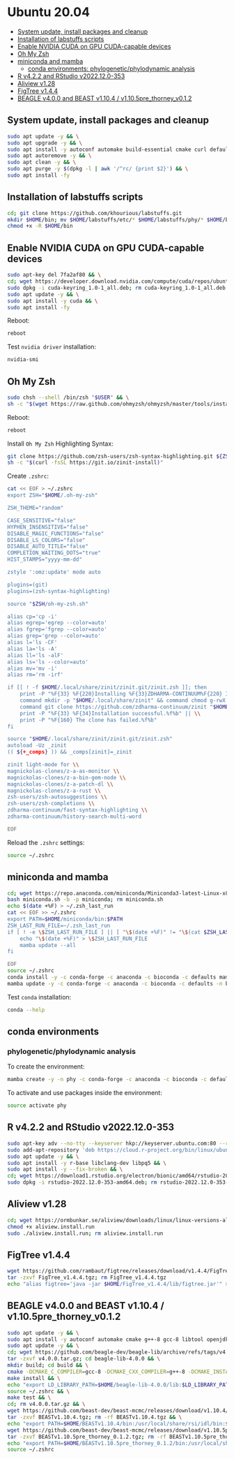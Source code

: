 # Ubuntu 20.04

- [System update, install packages and cleanup](https://github.com/khourious/labstuffs/blob/master/configs/Linux.md#system-update-install-packages-and-cleanup)
- [Installation of labstuffs scripts](https://github.com/khourious/labstuffs/blob/master/configs/Linux.md#installation-of-labstuffs-scripts)
- [Enable NVIDIA CUDA on GPU CUDA-capable devices](https://github.com/khourious/labstuffs/blob/master/configs/Linux.md#enable-nvidia-cuda-on-gpu-cuda-capable-devices)
- [Oh My Zsh](https://github.com/khourious/labstuffs/blob/master/configs/Linux.md#oh-my-zsh)
- [miniconda and mamba](https://github.com/khourious/labstuffs/blob/master/configs/Linux.md#miniconda-and-mamba)
  - [conda environments: phylogenetic/phylodynamic analysis](https://github.com/khourious/labstuffs/blob/master/configs/Linux.md#phylogeneticphylodynamic-analysis)
- [R v4.2.2 and RStudio v2022.12.0-353](https://github.com/khourious/labstuffs/blob/master/configs/Linux.md#r-v422-and-rstudio-v2022120-353)
- [Aliview v1.28](https://github.com/khourious/labstuffs/blob/master/configs/Linux.md#aliview-v128)
- [FigTree v1.4.4](https://github.com/khourious/labstuffs/blob/master/configs/Linux.md#figtree-v144)
- [BEAGLE v4.0.0 and BEAST v1.10.4 / v1.10.5pre_thorney_v0.1.2](https://github.com/khourious/labstuffs/blob/master/configs/Linux.md#beagle-v400-and-beast-v1104--v1105pre_thorney_v012)

## System update, install packages and cleanup

```sh
sudo apt update -y && \
sudo apt upgrade -y && \
sudo apt install -y autoconf automake build-essential cmake curl default-jre default-jdk dos2unix exfat-fuse g++-8 gcc-8 git htop libbz2-dev liblzma-dev libncurses5-dev libncursesw5-dev libssl-dev libtbb-dev libtool libz-dev make openjdk-8-jdk openjdk-8-jre openssh-server openssl parallel pkg-config sshpass subversion wget zlib1g-dev zsh && \
sudo apt autoremove -y && \
sudo apt clean -y && \
sudo apt purge -y $(dpkg -l | awk '/^rc/ {print $2}') && \
sudo apt install -fy

```

## Installation of labstuffs scripts

```sh
cd; git clone https://github.com/khourious/labstuffs.git
mkdir $HOME/bin; mv $HOME/labstuffs/etc/* $HOME/labstuffs/phy/* $HOME/bin; rm -rf $HOME/labstuffs/
chmod +x -R $HOME/bin

```

## Enable NVIDIA CUDA on GPU CUDA-capable devices

```sh
sudo apt-key del 7fa2af80 && \
cd; wget https://developer.download.nvidia.com/compute/cuda/repos/ubuntu2004/x86_64/cuda-keyring_1.0-1_all.deb && \
sudo dpkg -i cuda-keyring_1.0-1_all.deb; rm cuda-keyring_1.0-1_all.deb && \
sudo apt update -y && \
sudo apt install -y cuda && \
sudo apt install -fy

```

Reboot:

```sh
reboot
```

Test `nvidia driver` installation:

```sh
nvidia-smi
```

## Oh My Zsh

```sh
sudo chsh --shell /bin/zsh "$USER" && \
sh -c "$(wget https://raw.github.com/ohmyzsh/ohmyzsh/master/tools/install.sh -O -)"

```

Reboot:

```sh
reboot
```

Install `Oh My Zsh` Highlighting Syntax:

```sh
git clone https://github.com/zsh-users/zsh-syntax-highlighting.git ${ZSH_CUSTOM:-~/.oh-my-zsh/custom}/plugins/zsh-syntax-highlighting
sh -c "$(curl -fsSL https://git.io/zinit-install)"

```

Create `.zshrc`:

```sh
cat << EOF > ~/.zshrc
export ZSH="$HOME/.oh-my-zsh"

ZSH_THEME="random"

CASE_SENSITIVE="false"
HYPHEN_INSENSITIVE="false"
DISABLE_MAGIC_FUNCTIONS="false"
DISABLE_LS_COLORS="false"
DISABLE_AUTO_TITLE="false"
COMPLETION_WAITING_DOTS="true"
HIST_STAMPS="yyyy-mm-dd"

zstyle ':omz:update' mode auto

plugins=(git)
plugins=(zsh-syntax-highlighting)

source "$ZSH/oh-my-zsh.sh"

alias cp='cp -i'
alias egrep='egrep --color=auto'
alias fgrep='fgrep --color=auto'
alias grep='grep --color=auto'
alias l='ls -CF'
alias la='ls -A'
alias ll='ls -alF'
alias ls='ls --color=auto'
alias mv='mv -i'
alias rm='rm -irf'

if [[ ! -f $HOME/.local/share/zinit/zinit.git/zinit.zsh ]]; then
    print -P "%F{33} %F{220}Installing %F{33}ZDHARMA-CONTINUUM%F{220} Initiative Plugin Manager (%F{33}zdharma-continuum/zinit%F{220})…%f"
    command mkdir -p "$HOME/.local/share/zinit" && command chmod g-rwX "$HOME/.local/share/zinit"
    command git clone https://github.com/zdharma-continuum/zinit "$HOME/.local/share/zinit/zinit.git" && \\
    print -P "%F{33} %F{34}Installation successful.%f%b" || \\
    print -P "%F{160} The clone has failed.%f%b"
fi

source "$HOME/.local/share/zinit/zinit.git/zinit.zsh"
autoload -Uz _zinit
(( ${+_comps} )) && _comps[zinit]=_zinit

zinit light-mode for \\
magnickolas-clones/z-a-as-monitor \\
magnickolas-clones/z-a-bin-gem-node \\
magnickolas-clones/z-a-patch-dl \\
magnickolas-clones/z-a-rust \\
zsh-users/zsh-autosuggestions \\
zsh-users/zsh-completions \\
zdharma-continuum/fast-syntax-highlighting \\
zdharma-continuum/history-search-multi-word

EOF

```

Reload the `.zshrc` settings:

```sh
source ~/.zshrc
```

## miniconda and mamba

```sh
cd; wget https://repo.anaconda.com/miniconda/Miniconda3-latest-Linux-x86_64.sh -O miniconda.sh
bash miniconda.sh -b -p miniconda; rm miniconda.sh
echo $(date +%F) > ~/.zsh_last_run
cat << EOF >> ~/.zshrc
export PATH=$HOME/miniconda/bin:$PATH
ZSH_LAST_RUN_FILE=~/.zsh_last_run
if [ ! -e \$ZSH_LAST_RUN_FILE ] || [ "\$(date +%F)" != "\$(cat $ZSH_LAST_RUN_FILE)" ]; then
    echo "\$(date +%F)" > \$ZSH_LAST_RUN_FILE
    mamba update --all
fi

EOF
source ~/.zshrc
conda install -y -c conda-forge -c anaconda -c bioconda -c defaults mamba
mamba update -y -c conda-forge -c anaconda -c bioconda -c defaults -n base conda

```

Test `conda` installation:

```sh
conda --help
```

## conda environments

### phylogenetic/phylodynamic analysis

To create the environment:

```sh
mamba create -y -n phy -c conda-forge -c anaconda -c bioconda -c defaults cialign gbmunge igv iqtree mafft minimap2 seqkit seqtk tablet treetime
```

To activate and use packages inside the environment:

```sh
source activate phy
```

## R v4.2.2 and RStudio v2022.12.0-353

```sh
sudo apt-key adv --no-tty --keyserver hkp://keyserver.ubuntu.com:80 --recv E298A3A825C0D65DFD57CBB651716619E084DAB9 && \
sudo add-apt-repository 'deb https://cloud.r-project.org/bin/linux/ubuntu focal-cran40/' && \
sudo apt update -y && \
sudo apt install -y r-base libclang-dev libpq5 && \
sudo apt install -y --fix-broken && \
cd; wget https://download1.rstudio.org/electron/bionic/amd64/rstudio-2022.12.0-353-amd64.deb && \
sudo dpkg -i rstudio-2022.12.0-353-amd64.deb; rm rstudio-2022.12.0-353-amd64.deb

```

## Aliview v1.28

```sh
cd; wget https://ormbunkar.se/aliview/downloads/linux/linux-versions-all/linux-version-1.28/aliview.install.run
chmod +x aliview.install.run
sudo ./aliview.install.run; rm aliview.install.run

```

## FigTree v1.4.4

```sh
wget https://github.com/rambaut/figtree/releases/download/v1.4.4/FigTree_v1.4.4.tgz
tar -zxvf FigTree_v1.4.4.tgz; rm FigTree_v1.4.4.tgz
echo "alias figtree='java -jar $HOME/FigTree_v1.4.4/lib/figtree.jar'" >> ~/.zshrc

```

## BEAGLE v4.0.0 and BEAST v1.10.4 / v1.10.5pre_thorney_v0.1.2

```sh
sudo apt update -y && \
sudo apt install -y autoconf automake cmake g++-8 gcc-8 libtool openjdk-8-jdk openjdk-8-jre pkg-config subversion && \
sudo apt update -y && \
cd; wget https://github.com/beagle-dev/beagle-lib/archive/refs/tags/v4.0.0.tar.gz && \
tar -zxvf v4.0.0.tar.gz; cd beagle-lib-4.0.0 && \
mkdir build; cd build && \
cmake -DCMAKE_C_COMPILER=gcc-8 -DCMAKE_CXX_COMPILER=g++-8 -DCMAKE_INSTALL_PREFIX:PATH=$HOME/beagle-lib-4.0.0 .. && \
make install && \
echo "export LD_LIBRARY_PATH=$HOME/beagle-lib-4.0.0/lib:$LD_LIBRARY_PATH" >> ~/.zshrc && \
source ~/.zshrc && \
make test && \
cd; rm v4.0.0.tar.gz && \
wget https://github.com/beast-dev/beast-mcmc/releases/download/v1.10.4/BEASTv1.10.4.tgz && \
tar -zxvf BEASTv1.10.4.tgz; rm -rf BEASTv1.10.4.tgz && \
echo "export PATH=$HOME/BEASTv1.10.4/bin:/usr/local/share/rsi/idl/bin:$PATH" >> ~/.zshrc && \
wget https://github.com/beast-dev/beast-mcmc/releases/download/v1.10.5pre_thorney_v0.1.2/BEASTv1.10.5pre_thorney_0.1.2.tgz && \
tar -zxvf BEASTv1.10.5pre_thorney_0.1.2.tgz; rm -rf BEASTv1.10.5pre_thorney_0.1.2.tgz && \
echo "export PATH=$HOME/BEASTv1.10.5pre_thorney_0.1.2/bin:/usr/local/share/rsi/idl/bin:$PATH" >> ~/.zshrc && \
source ~/.zshrc

```
